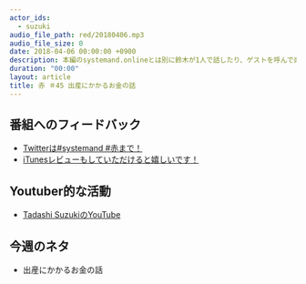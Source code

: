 ```yaml
---
actor_ids:
  - suzuki  
audio_file_path: red/20180406.mp3
audio_file_size: 0
date: 2018-04-06 00:00:00 +0900
description: 本編のsystemand.onlineとは別に鈴木が1人で話したり、ゲストを呼んで楽しくおしゃべりしちゃおう！っていうPodcastです！鈴木の近況をつらつら話させていただいております。収録は4月2日です。
duration: "00:00"
layout: article
title: 赤 ＃45 出産にかかるお金の話
---
```

## 番組へのフィードバック
* [Twitterは#systemand #赤まで！](https://twitter.com/search?q=%23systemand)
* [iTunesレビューもしていただけると嬉しいです！](https://itunes.apple.com/jp/podcast/systemand-online/id1205168408?mt=2)

## Youtuber的な活動
* [Tadashi SuzukiのYouTube](https://www.youtube.com/channel/UCqTozqKO5AWD8OccCnW3Rvw)

## 今週のネタ
* 出産にかかるお金の話
